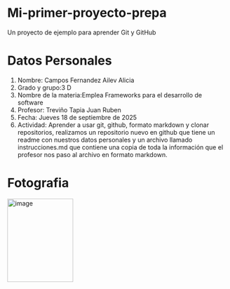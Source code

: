 # Mi-primer-proyecto-prepa
Un proyecto de ejemplo para aprender Git y GitHub

# Datos Personales
1. Nombre: Campos Fernandez Ailev Alicia
2. Grado y grupo:3 D
3. Nombre de la materia:Emplea Frameworks para el desarrollo de software
4. Profesor: Treviño Tapia Juan Ruben
5. Fecha: Jueves 18 de septiembre de 2025
6. Actividad: Aprender a usar git, github, formato markdown y clonar repositorios, realizamos un repositorio nuevo en github que tiene un readme con nuestros datos personales y un archivo llamado instrucciones.md que contiene una copia de toda la información que el profesor nos paso al archivo en formato markdown.

# Fotografia

<img width="150" height="190" alt="image" src="https://github.com/user-attachments/assets/98f721df-c28d-4eff-9b21-34e6944e86da" />
